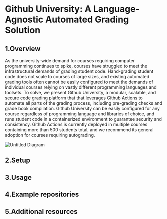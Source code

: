 # Github University: A Language-Agnostic Automated Grading Solution

## 1.Overview
As the university-wide demand for courses requiring computer programming continues to spike, courses have struggled to meet the infrastructural demands of grading student code. Hand-grading student code does not scale to courses of large sizes, and existing automated grading tools often cannot be easily configured to meet the demands of individual courses relying on vastly different programming languages and toolsets. To solve, we present Github University, a modular, scalable, and secure code grading platform that that leverages Github Actions to automate all parts of the grading process, including pre-grading checks and grade book compilation. Github University can be easily configured for any course regardless of programming language and libraries of choice, and runs student code in a containerized environment to guarantee security and consistency. Github Actions is currently deployed in multiple courses containing more than 500 students total, and we recommend its general adoption for courses requiring autograding.

![Untitled Diagram](https://user-images.githubusercontent.com/112009367/231647026-1dfed482-b598-442b-bc36-15786c142555.jpg)

## 2.Setup

## 3.Usage

## 4.Example repositories

## 5.Additional resources

